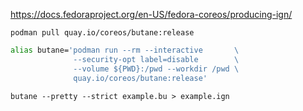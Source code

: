 https://docs.fedoraproject.org/en-US/fedora-coreos/producing-ign/

`podman pull quay.io/coreos/butane:release`

```bash
alias butane='podman run --rm --interactive       \
              --security-opt label=disable        \
              --volume ${PWD}:/pwd --workdir /pwd \
              quay.io/coreos/butane:release'
```

`butane --pretty --strict example.bu > example.ign`
